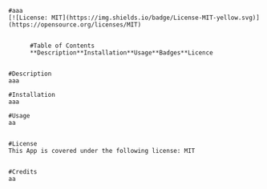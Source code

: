 
    #aaa
    [![License: MIT](https://img.shields.io/badge/License-MIT-yellow.svg)](https://opensource.org/licenses/MIT)

    
          #Table of Contents
          **Description**Installation**Usage**Badges**Licence
      

    #Description
    aaa

    #Installation
    aaa

    #Usage
    aa
    
    
    #License
    This App is covered under the following license: MIT
  

    #Credits
    aa

    
  
  